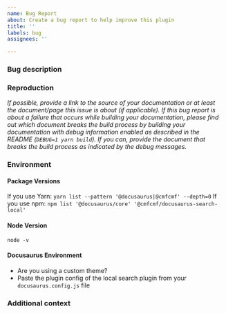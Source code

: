 ```yaml
---
name: Bug Report
about: Create a bug report to help improve this plugin
title: ''
labels: bug
assignees: ''

---
```


### Bug description 
<!-- A clear and concise description of what the bug is. -->


### Reproduction

*If possible, provide a link to the source of your documentation or at least
the document/page this issue is about (if applicable). If this bug report is 
about a failure that occurs while building your documentation, please find out 
which document breaks the build process by building your documentation with debug
information enabled as described in the README (`DEBUG=1 yarn build`). If you can, 
provide the document that breaks the build process as indicated by the debug messages.*

### Environment
<!-- Please paste the output of the following commands: -->

#### Package Versions
If you use Yarn: 
`yarn list --pattern '@docusaurus|@cmfcmf' --depth=0`
If you use npm: 
`npm list '@docusaurus/core' '@cmfcmf/docusaurus-search-local'`

#### Node Version
`node -v`

#### Docusaurus Environment

- Are you using a custom theme?
- Paste the plugin config of the local search plugin from your `docusaurus.config.js` file


### Additional context
<!-- Add any other context about the problem here. -->
